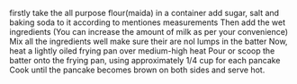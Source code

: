firstly take the all purpose flour(maida) in a container
add sugar, salt and baking soda to it according to mentiones measurements
Then add the wet ingredients
(You can increase the amount of milk as per your convenience)
Mix all the ingredients well
make sure their are nol lumps in the batter
Now, heat a lightly oiled frying pan over medium-high heat
Pour or scoop the batter onto the frying pan, using approximately 1/4 cup for each pancake
Cook until the pancake becomes brown on both sides and serve hot.
